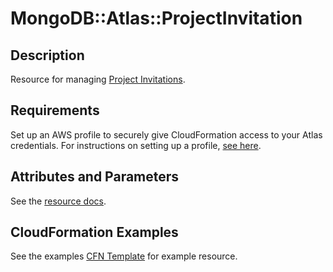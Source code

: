 # MongoDB::Atlas::ProjectInvitation

## Description

Resource for managing [Project Invitations](https://www.mongodb.com/docs/atlas/reference/api-resources-spec/v2/#tag/Projects/operation/listProjectInvitations).

## Requirements

Set up an AWS profile to securely give CloudFormation access to your Atlas credentials.
For instructions on setting up a profile, [see here](/README.md#mongodb-atlas-api-keys-credential-management).

## Attributes and Parameters

See the [resource docs](./docs/README.md).

## CloudFormation Examples

See the examples [CFN Template](/examples/project-invitation/project-invitation.json) for example resource.

